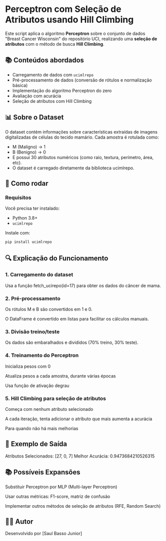 # Perceptron com Seleção de Atributos usando Hill Climbing

Este script aplica o algoritmo **Perceptron** sobre o conjunto de dados "Breast Cancer Wisconsin" do repositório UCI, realizando uma **seleção de atributos** com o método de busca **Hill Climbing**.

## 📚 Conteúdos abordados

- Carregamento de dados com `ucimlrepo`
- Pré-processamento de dados (conversão de rótulos e normalização básica)
- Implementação do algoritmo Perceptron do zero
- Avaliação com acurácia
- Seleção de atributos com Hill Climbing

## 📊 Sobre o Dataset

O dataset contém informações sobre características extraídas de imagens digitalizadas de células do tecido mamário. Cada amostra é rotulada como:

- M (Maligno) → 1
- B (Benigno) → 0
- E possui 30 atributos numéricos (como raio, textura, perímetro, área, etc).
- O dataset é carregado diretamente da biblioteca ucimlrepo.

## 🔁 Como rodar

### Requisitos

Você precisa ter instalado:

- Python 3.8+
- `ucimlrepo`

Instale com:

```bash
pip install ucimlrepo
```

## 🔍 Explicação do Funcionamento

### 1. Carregamento do dataset

Usa a função fetch_ucirepo(id=17) para obter os dados do câncer de mama.

### 2. Pré-processamento

Os rótulos M e B são convertidos em 1 e 0.

O DataFrame é convertido em listas para facilitar os cálculos manuais.

### 3. Divisão treino/teste

Os dados são embaralhados e divididos (70% treino, 30% teste).

### 4. Treinamento do Perceptron

Inicializa pesos com 0

Atualiza pesos a cada amostra, durante várias épocas

Usa função de ativação degrau

### 5. Hill Climbing para seleção de atributos

Começa com nenhum atributo selecionado

A cada iteração, tenta adicionar o atributo que mais aumenta a acurácia

Para quando não há mais melhorias

## 🧮 Exemplo de Saída

Atributos Selecionados: [27, 0, 7]
Melhor Acurácia: 0.9473684210526315

## 📚 Possíveis Expansões

Substituir Perceptron por MLP (Multi-layer Perceptron)

Usar outras métricas: F1-score, matriz de confusão

Implementar outros métodos de seleção de atributos (RFE, Random Search)

## 👨‍💻 Autor

Desenvolvido por [Saul Basso Junior]
